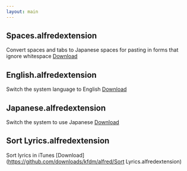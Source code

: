 ```yaml
---
layout: main
---
```

## Spaces.alfredextension
Convert spaces and tabs to Japanese spaces for pasting in forms that ignore whitespace [Download](https://github.com/downloads/kfdm/alfred/Spaces.alfredextension)
## English.alfredextension
Switch the system language to English [Download](https://github.com/downloads/kfdm/alfred/English.alfredextension)
## Japanese.alfredextension
Switch the system to use Japanese [Download](https://github.com/downloads/kfdm/alfred/Japanese.alfredextension)
## Sort Lyrics.alfredextension
Sort lyrics in iTunes [Download](https://github.com/downloads/kfdm/alfred/Sort Lyrics.alfredextension)
